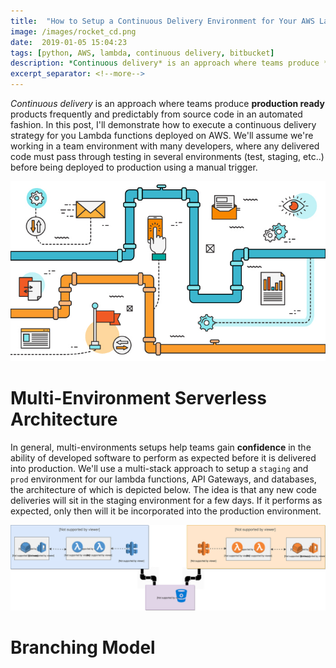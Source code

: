 ```yaml
--- 
title:  "How to Setup a Continuous Delivery Environment for Your AWS Lambda Functions on Bitbucket"
image: /images/rocket_cd.png
date:  2019-01-05 15:04:23
tags: [python, AWS, lambda, continuous delivery, bitbucket]
description: *Continuous delivery* is an approach where teams produce **production ready** products frequently and predictably from source code in an automated fashion. In this tutorial, I'll demonstrate how to execute a continuous delivery strategy for you Lambda functions deployed on AWS. We'll assume we're working in a team environment with many developers, where any delivered code must pass through testing in several environments (test, staging, etc..) before being deployed to production using a manual trigger.
excerpt_separator: <!--more-->
---
```

*Continuous delivery* is an approach where teams produce **production ready** products frequently and predictably from source code
in an automated fashion. In this post, I'll demonstrate how to execute a continuous delivery strategy for you Lambda 
functions deployed on AWS. We'll assume we're working in a team environment with many developers, where any delivered code must 
pass through testing in several environments (test, staging, etc..) before being deployed to production using a manual trigger.

<!--more-->
![cd_img](/images/Continuous-Delivery-and-Deployment.jpg)

# Multi-Environment Serverless Architecture
In general, multi-environments setups help teams gain **confidence** in the ability of developed software to perform as expected before it is delivered into production. We'll use a multi-stack approach to setup a `staging` and `prod` environment for our lambda functions, API Gateways, and databases, the architecture of which is depicted below. The idea is that any new code deliveries will sit in the staging environment for a few days. If it performs as expected, only then will it be incorporated into the production environment.

![staging_prod_architecture](/images/staging_prod.svg)

# Branching Model


